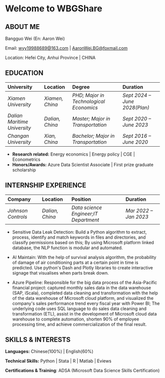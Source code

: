 # Welcome to WBGShare
## **ABOUT ME**
Bangguo Wei (En: Aaron Wei)

Email: wyy19988689@163.com | AaronWei.BG@foxmail.com

Location: Hefei City, Anhui Province | CHINA

## **EDUCATION**

| **University**               | **Location**    | **Degree**                                  | **Duration**                  |
|:-----------------------------|:----------------|:--------------------------------------------|:------------------------------|
| *Xiamen University*          | *Xiamen, China* | *PHD; Major in Technological Economics*     | *Sept 2024 – June 2028(Plan)* |
| *Dalian Maritime University* | *Dalian, China* | *Master; Major in Transportation*   | *Sept 2020 – June 2023*       |
| *Changan University*         | *Xian, China*   | *Bachelor; Major in Transportation* | *Sept 2016 – June 2020*       |


*   **Research related:** Energy economics | Energy policy | CGE | Econometrics
*   **Honors/Awards:** Azure Data Scientist Associate | First prize graduate scholarship 

## **INTERNSHIP EXPERIENCE**

| **Company**                   | **Location**    | **Position**                  | **Duration**          |
|:------------------------------|:----------------|:----------------------------|:----------------------|
| *Johnson Controls*            | *Dalian, China* | *Data science Engineer;IT Department* | *Mar 2022 – Jan 2023* |


*   Sensitive Data Leak Detection: Build a Python algorithm to extract, process, identify and match keywords in files and directories, and classify permissions based on this; By using Microsoft platform linked database, the NLP function is modular and automated.

*   AI Maintain: With the help of survival analysis algorithm, the probability of damage of air conditioning parts at a certain point in time is predicted. Use python's Dash and Plotly libraries to create interactive signage that visualises when parts break down.

*   Azure Pipeline: Responsible for the big data process of the Asia-Pacific financial project: captured monthly sales data in the data warehouse (SAP, iScala), completed data cleaning and transformation with the help of the data warehouse of Microsoft cloud platform, and visualized the company's sales performance trend every fiscal year with Power BI; The underlying code uses SQL language to do sales data cleaning and transformation (ETL), assist in the development of Microsoft cloud data warehouse to complete automation, shorten 90% of employee processing time, and achieve commercialization of the final result.

## **SKILLS & INTERESTS**

**Languages:** Chinese(100%) | English(60%)

**Technical Skills:** Python | Stata | R | Matlab | Eviews

**Certifications & Training**: ADSA (Microsoft Data Science Skills Certification)